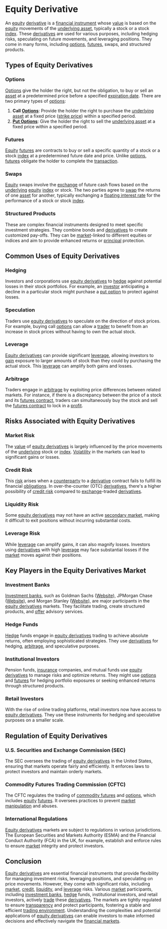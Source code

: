 # Equity Derivative

An [equity](../e/equity.md) [derivative](../d/derivative.md) is a [financial instrument](../f/financial_instrument.md) whose [value](../v/value.md) is based on the [equity](../e/equity.md) movements of the [underlying asset](../u/underlying_asset.md), typically a stock or a stock [index](../i/index_instrument.md). These [derivatives](../d/derivatives.md) are used for various purposes, including hedging risks, speculating on future movements, and leveraging positions. They come in many forms, including [options](../o/options.md), [futures](../f/futures.md), swaps, and structured products. 

## Types of Equity Derivatives

### Options

[Options](../o/options.md) give the holder the right, but not the obligation, to buy or sell an [asset](../a/asset.md) at a predetermined price before a specified [expiration date](../e/expiration_date.md). There are two primary types of [options](../o/options.md):

1. **Call [Options](../o/options.md)**: Provide the holder the right to purchase the [underlying asset](../u/underlying_asset.md) at a fixed price ([strike price](../s/strike_price.md)) within a specified period.
2. **[Put Options](../p/put_options.md)**: Give the holder the right to sell the [underlying asset](../u/underlying_asset.md) at a fixed price within a specified period.

### Futures

[Equity](../e/equity.md) [futures](../f/futures.md) are contracts to buy or sell a specific quantity of a stock or a stock [index](../i/index_instrument.md) at a predetermined future date and price. Unlike [options](../o/options.md), [futures](../f/futures.md) obligate the holder to complete the [transaction](../t/transaction.md).

### Swaps

[Equity](../e/equity.md) swaps involve the [exchange](../e/exchange.md) of future cash flows based on the [underlying](../u/underlying.md) [equity](../e/equity.md) [index](../i/index_instrument.md) or stock. The two parties agree to [swap](../s/swap.md) the returns of one [asset](../a/asset.md) for another, typically exchanging a [floating interest rate](../f/floating_interest_rate.md) for the performance of a stock or stock [index](../i/index_instrument.md).

### Structured Products

These are complex financial instruments designed to meet specific investment strategies. They combine bonds and [derivatives](../d/derivatives.md) to create customized pay-offs. They can be [market](../m/market.md)-linked to different equities or indices and aim to provide enhanced returns or [principal](../p/principal.md) protection.

## Common Uses of Equity Derivatives

### Hedging

Investors and corporations use [equity derivatives](../e/equity_derivatives.md) to [hedge](../h/hedge.md) against potential losses in their stock portfolios. For example, an [investor](../i/investor.md) anticipating a decline in a particular stock might purchase a [put option](../p/put.md) to protect against losses.

### Speculation

Traders use [equity derivatives](../e/equity_derivatives.md) to speculate on the direction of stock prices. For example, buying call [options](../o/options.md) can allow a [trader](../t/trader.md) to benefit from an increase in stock prices without having to own the actual stock.

### Leverage

[Equity derivatives](../e/equity_derivatives.md) can provide significant [leverage](../l/leverage.md), allowing investors to [gain](../g/gain.md) exposure to larger amounts of stock than they could by purchasing the actual stock. This [leverage](../l/leverage.md) can amplify both gains and losses.

### Arbitrage

Traders engage in [arbitrage](../a/arbitrage.md) by exploiting price differences between related markets. For instance, if there is a discrepancy between the price of a stock and its [futures contract](../f/futures_contract.md), traders can simultaneously buy the stock and sell the [futures contract](../f/futures_contract.md) to lock in a [profit](../p/profit.md).

## Risks Associated with Equity Derivatives

### Market Risk

The [value](../v/value.md) of [equity derivatives](../e/equity_derivatives.md) is largely influenced by the price movements of the [underlying](../u/underlying.md) stock or [index](../i/index_instrument.md). [Volatility](../v/volatility.md) in the markets can lead to significant gains or losses. 

### Credit Risk

This [risk](../r/risk.md) arises when a [counterparty](../c/counterparty.md) to a [derivative](../d/derivative.md) contract fails to fulfill its financial [obligations](../o/obligation.md). In over-the-counter (OTC) [derivatives](../d/derivatives.md), there's a higher possibility of [credit risk](../c/credit_risk.md) compared to [exchange](../e/exchange.md)-traded [derivatives](../d/derivatives.md).

### Liquidity Risk

Some [equity derivatives](../e/equity_derivatives.md) may not have an active [secondary market](../s/secondary_market.md), making it difficult to exit positions without incurring substantial costs.

### Leverage Risk

While [leverage](../l/leverage.md) can amplify gains, it can also magnify losses. Investors using [derivatives](../d/derivatives.md) with high [leverage](../l/leverage.md) may face substantial losses if the [market](../m/market.md) moves against their positions.

## Key Players in the Equity Derivatives Market

### Investment Banks

[Investment banks](../i/investment_bank_(ib).md), such as Goldman Sachs ([Website](https://www.goldmansachs.com/)), JPMorgan Chase ([Website](https://www.jpmorganchase.com/)), and Morgan Stanley ([Website](https://www.morganstanley.com/)), are major participants in the [equity derivatives](../e/equity_derivatives.md) markets. They facilitate trading, create structured products, and [offer](../o/offer.md) advisory services.

### Hedge Funds

[Hedge](../h/hedge.md) funds engage in [equity derivatives](../e/equity_derivatives.md) trading to achieve absolute returns, often employing sophisticated strategies. They use [derivatives](../d/derivatives.md) for hedging, [arbitrage](../a/arbitrage.md), and speculative purposes.

### Institutional Investors

Pension funds, [insurance](../i/insurance.md) companies, and mutual funds use [equity derivatives](../e/equity_derivatives.md) to manage risks and optimize returns. They might use [options](../o/options.md) and [futures](../f/futures.md) for hedging portfolio exposures or seeking enhanced returns through structured products.

### Retail Investors

With the rise of online trading platforms, retail investors now have access to [equity derivatives](../e/equity_derivatives.md). They use these instruments for hedging and speculative purposes on a smaller scale.

## Regulation of Equity Derivatives

### U.S. Securities and Exchange Commission (SEC)

The SEC oversees the trading of [equity derivatives](../e/equity_derivatives.md) in the United States, ensuring that markets operate fairly and efficiently. It enforces laws to protect investors and maintain orderly markets.

### Commodity Futures Trading Commission (CFTC)

The CFTC regulates the trading of [commodity futures](../c/commodity_futures.md) and [options](../o/options.md), which includes [equity](../e/equity.md) [futures](../f/futures.md). It oversees practices to prevent [market manipulation](../m/market_manipulation.md) and abuses.

### International Regulations

[Equity derivatives](../e/equity_derivatives.md) markets are subject to regulations in various jurisdictions. The European Securities and Markets Authority (ESMA) and the Financial Conduct Authority (FCA) in the UK, for example, establish and enforce rules to ensure [market](../m/market.md) integrity and protect investors.

## Conclusion

[Equity derivatives](../e/equity_derivatives.md) are essential financial instruments that provide flexibility for managing investment risks, leveraging positions, and speculating on price movements. However, they come with significant risks, including [market](../m/market.md), [credit](../c/credit.md), [liquidity](../l/liquidity.md), and [leverage](../l/leverage.md) risks. Various [market](../m/market.md) participants, including [investment banks](../i/investment_bank_(ib).md), [hedge](../h/hedge.md) funds, institutional investors, and retail investors, actively [trade](../t/trade.md) these [derivatives](../d/derivatives.md). The markets are tightly regulated to ensure [transparency](../t/transparency.md) and protect participants, fostering a stable and efficient [trading environment](../t/trading_environment.md). Understanding the complexities and potential applications of [equity derivatives](../e/equity_derivatives.md) can enable investors to make informed decisions and effectively navigate the [financial markets](../f/financial_market.md).